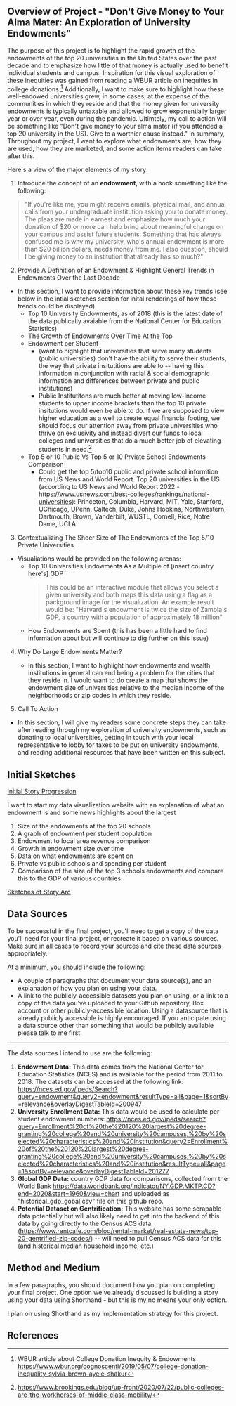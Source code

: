 ## Overview of Project - "Don't Give Money to Your Alma Mater: An Exploration of University Endowments"

The purpose of this project is to highlight the rapid growth of the endowments of the top 20 universities in the United States over the past decade and to emphasize how little of that money is actually used to benefit individual students and campus. Inspiration for this visual exploration of these inequities was gained from reading a WBUR article on inequities in college donations.[^1] Additionally, I want to make sure to highlight how these well-endowed universities grew, in some cases, at the expense of the communities in which they reside and that the money given for university endowments is typically untaxable and allowed to grow exponentially larger year or over year, even during the pandemic. Ultimtely, my call to action will be something like "Don't give money to your alma mater (if you attended a top 20 university in the US). Give to a worthier cause instead." In summary, Throughout my project, I want to explore what endowments are, how they are used, how they are marketed, and some action items readers can take after this. 



Here's a view of the major elements of my story:

1. Introduce the concept of an **endowment**, with a hook something like the following:
 > "If you're like me, you might receive  emails, physical mail, and annual calls from your undergraduate institution asking you to donate money. The pleas are made in earnest and emphasize how much your donation of $20 or more can help bring about meaningful change on your campus and assist future students. Something that has always confused me is why my university, who's annual endowment is more than $20 billion dollars, needs money from me. I also question, should I be giving money to an institution that already has so much?"  

2. Provide A Definition of an Endowment &  Highlight General Trends in Endowments Over the Last Decade
 - In this section, I want to provide information about these key trends (see below in the intial sketches section for inital renderings of how these trends could be displayed)
    - Top 10 University Endowments, as of 2018 (this is the latest date of the data publically avaiable from the National Center for Education Statistics)
    - The Growth of Endowments Over Time At the Top
    - Endowment per Student 
        - (want to highlight that universities that serve many students (public universities) don't have the ability to serve their students, the way that private insitutitions are able to -- having this information in conjunction with racial & social demographic information and differences between private and public institutions) 
        - Public Institutitons are much better at moving low-income students to upper income brackets than the top 10 private insitutions would even be able to do. If we are supposed to view higher education as a well to create equal financial footing, we should focus our attention away from private universities who thrive on exclusivity and instead divert our funds to local colleges and universities that do a much better job of elevating students in need.[^2]
    - Top 5 or 10 Public Vs Top 5 or 10  Prviate School Endowments Comparison
       -  Could  get the top 5/top10 public and private school informtion from US News and World Report. Top 20 universities in the US (according to US News and World Report 2022 - https://www.usnews.com/best-colleges/rankings/national-universities): Princeton, Columbia, Harvard, MIT, Yale, Stanford, UChicago, UPenn, Caltech, Duke, Johns Hopkins, Northwestern, Dartmouth, Brown, Vanderbilt, WUSTL, Cornell, Rice, Notre Dame, UCLA.  


3. Contextualizing The Sheer Size of The Endowments of the Top 5/10 Private Universities
- Visualiations would be provided on the following arenas:
     -  Top 10 Universities Endowments As a Multiple of [insert country here's] GDP
         > This could be an interactive module that allows you select a given university and both maps this data using a flag as a packground image for the visualization. An example result would be: "Harvard's endowment is twice the size of Zambia's GDP, a country with a population of approximately 18 million"
     - How Endowments are Spent (this has been a little hard to find information about but will continue to dig further on this issue) 
4. Why Do Large Endowments Matter?
   - In this section, I want to highlight how endowments and wealth institutions in general can end being a problem for the cities that they reside in. I would want to do create a map that shows the endowment size of universities relative to the median income of the neighborhoods or zip codes in which they reside.

5. Call To Action
- In this section, I will give my readers some concrete steps they can take after reading through my exploration of university endowments, such as donating to local universities, getting in touch with your local representative to lobby for taxes to be put on university endowments, and reading additional resources that have been written on this subject.


## Initial Sketches 

<u> Initial Story Progression </u>

I want to start my data visualization website with an explanation of what an endowment is and some news highlights about the largest


1. Size of the endowments at the top 20 schools
2. A graph of endowment per student population
3. Endowment to local area revenue comparison
4. Growth in endowment size over time
5. Data on what endowments are spent on
6. Private vs public schools and spending per student
7. Comparison of the size of the top 3 schools endowments and compare this to the GDP of various countries.



<u> Sketches of Story Arc </u>


## Data Sources

 To be successful in the final project, you'll need to get a copy of the data you'll need for your final project, or recreate it based on various sources.  Make sure in all cases to record your sources and cite these data sources appropriately. 

At a minimum, you should include the following: 

- A couple of paragraphs that document your data source(s), and an explanation of how you plan on using your data. 
- A link to the publicly-accessible datasets you plan on using, or a link to a copy of the data you've uploaded to your Github repository, Box account or other publicly-accessible location. Using a datasource that is already publicly accessible is highly encouraged.  If you anticipate using a data source other than something that would be publicly available please talk to me first. 

----------------------------

The data sources I intend to use are the following:
1. **Endowment Data:** This data comes from the National Center for Education Statistics (NCES) and is available for the period from 2011 to 2018. The datasets can be accessed at the following link: https://nces.ed.gov/ipeds/Search?query=endowment&query2=endowment&resultType=all&page=1&sortBy=relevance&overlayDigestTableId=200947
2. **University Enrollment Data:** This data would be used to calculate per-student endowment numbers: https://nces.ed.gov/ipeds/search?query=Enrollment%20of%20the%20120%20largest%20degree-granting%20college%20and%20university%20campuses,%20by%20selected%20characteristics%20and%20institution&query2=Enrollment%20of%20the%20120%20largest%20degree-granting%20college%20and%20university%20campuses,%20by%20selected%20characteristics%20and%20institution&resultType=all&page=1&sortBy=relevance&overlayDigestTableId=201277 
3. **Global GDP Data:** country GDP data for comparisons, collected from the World Bank https://data.worldbank.org/indicator/NY.GDP.MKTP.CD?end=2020&start=1960&view=chart and uploaded as "historical_gdp_gobal.csv" file on this github repo.
4. **Potential Dataset on Gentrification:** This website has some scrapable data potentially but will also likely need to get into the backend of this data by going directly to the Census ACS data.  (https://www.rentcafe.com/blog/rental-market/real-estate-news/top-20-gentrified-zip-codes/) -- will need to pull Census ACS data for this (and historical median household income, etc.)



## Method and Medium

In a few paragraphs, you should document how you plan on completing your final project.  One option we've already discussed is building a story using your data using Shorthand - but this is my no means your only option.  


I plan on using Shorthand as my implementation strategy for this project.


## References
[^1]: WBUR article about College Donation Inequity & Endowments https://www.wbur.org/cognoscenti/2019/05/07/college-donation-inequality-sylvia-brown-ayele-shakur
[^2]: https://www.brookings.edu/blog/up-front/2020/07/22/public-colleges-are-the-workhorses-of-middle-class-mobility/ 
